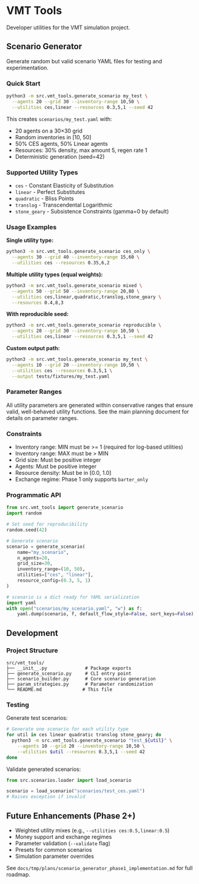 # VMT Tools

Developer utilities for the VMT simulation project.

## Scenario Generator

Generate random but valid scenario YAML files for testing and experimentation.

### Quick Start

```bash
python3 -m src.vmt_tools.generate_scenario my_test \
  --agents 20 --grid 30 --inventory-range 10,50 \
  --utilities ces,linear --resources 0.3,5,1 --seed 42
```

This creates `scenarios/my_test.yaml` with:
- 20 agents on a 30×30 grid
- Random inventories in [10, 50]
- 50% CES agents, 50% Linear agents
- Resources: 30% density, max amount 5, regen rate 1
- Deterministic generation (seed=42)

### Supported Utility Types

- `ces` - Constant Elasticity of Substitution
- `linear` - Perfect Substitutes
- `quadratic` - Bliss Points
- `translog` - Transcendental Logarithmic
- `stone_geary` - Subsistence Constraints (gamma=0 by default)

### Usage Examples

**Single utility type:**
```bash
python3 -m src.vmt_tools.generate_scenario ces_only \
  --agents 30 --grid 40 --inventory-range 15,60 \
  --utilities ces --resources 0.35,6,2
```

**Multiple utility types (equal weights):**
```bash
python3 -m src.vmt_tools.generate_scenario mixed \
  --agents 50 --grid 50 --inventory-range 20,80 \
  --utilities ces,linear,quadratic,translog,stone_geary \
  --resources 0.4,8,3
```

**With reproducible seed:**
```bash
python3 -m src.vmt_tools.generate_scenario reproducible \
  --agents 20 --grid 30 --inventory-range 10,50 \
  --utilities ces,linear --resources 0.3,5,1 --seed 42
```

**Custom output path:**
```bash
python3 -m src.vmt_tools.generate_scenario my_test \
  --agents 10 --grid 20 --inventory-range 10,50 \
  --utilities ces --resources 0.3,5,1 \
  --output tests/fixtures/my_test.yaml
```

### Parameter Ranges

All utility parameters are generated within conservative ranges that ensure valid, well-behaved utility functions. See the main planning document for details on parameter ranges.

### Constraints

- Inventory range: MIN must be >= 1 (required for log-based utilities)
- Inventory range: MAX must be > MIN
- Grid size: Must be positive integer
- Agents: Must be positive integer
- Resource density: Must be in [0.0, 1.0]
- Exchange regime: Phase 1 only supports `barter_only`

### Programmatic API

```python
from src.vmt_tools import generate_scenario
import random

# Set seed for reproducibility
random.seed(42)

# Generate scenario
scenario = generate_scenario(
    name="my_scenario",
    n_agents=20,
    grid_size=30,
    inventory_range=(10, 50),
    utilities=["ces", "linear"],
    resource_config=(0.3, 5, 1)
)

# scenario is a dict ready for YAML serialization
import yaml
with open("scenarios/my_scenario.yaml", "w") as f:
    yaml.dump(scenario, f, default_flow_style=False, sort_keys=False)
```

## Development

### Project Structure

```
src/vmt_tools/
├── __init__.py              # Package exports
├── generate_scenario.py     # CLI entry point
├── scenario_builder.py      # Core scenario generation
├── param_strategies.py      # Parameter randomization
└── README.md               # This file
```

### Testing

Generate test scenarios:
```bash
# Generate one scenario for each utility type
for util in ces linear quadratic translog stone_geary; do
  python3 -m src.vmt_tools.generate_scenario "test_${util}" \
    --agents 10 --grid 20 --inventory-range 10,50 \
    --utilities $util --resources 0.3,5,1 --seed 42
done
```

Validate generated scenarios:
```python
from src.scenarios.loader import load_scenario

scenario = load_scenario("scenarios/test_ces.yaml")
# Raises exception if invalid
```

## Future Enhancements (Phase 2+)

- Weighted utility mixes (e.g., `--utilities ces:0.5,linear:0.5`)
- Money support and exchange regimes
- Parameter validation (`--validate` flag)
- Presets for common scenarios
- Simulation parameter overrides

See `docs/tmp/plans/scenario_generator_phase1_implementation.md` for full roadmap.


